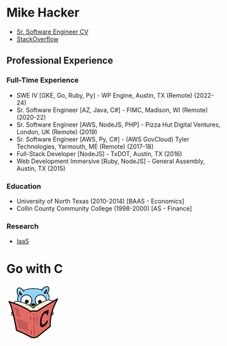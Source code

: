 # Mike Hacker

- [Sr. Software Engineer CV](https://sr-software-engineer-cv.vercel.app/)
- [StackOverflow](https://stackoverflow.com/users/4612518/bananaforscale)

## Professional Experience

### Full-Time Experience
- SWE IV [GKE, Go, Ruby, Py] - WP Engine, Austin, TX (Remote) (2022-24)
- Sr. Software Engineer [AZ, Java, C#] - FIMC, Madison, WI (Remote) (2020-22)
- Sr. Software Engineer [AWS, NodeJS, PHP] - Pizza Hut Digital Ventures, London, UK (Remote) (2019)
- Sr. Software Engineer [AWS, Py, C#] - (AWS GovCloud) Tyler Technologies, Yarmouth, ME (Remote) (2017-18)
- Full-Stack Developer [NodeJS] - TxDOT, Austin, TX (2016)
- Web Development Immersive [Ruby, NodeJS] - General Assembly, Austin, TX (2015)
    
### Education
- University of North Texas (2010-2014) [BAAS - Economics]
- Collin County Community College (1998-2000) [AS - Finance]

### Research
- [IaaS](https://github.com/bfsio/inf-svc)

# Go with C
<img src="go-with-C-book.svg" alt="go-with-C-book" width="125"/>

<!--
**mhackersu/mhackersu** is a ✨ _special_ ✨ repository because its `README.md` (this file) appears on your GitHub profile.

Here are some ideas to get you started:

- 🔭 I’m currently working on ...
- 🌱 I’m currently learning ...
- 👯 I’m looking to collaborate on ...
- 🤔 I’m looking for help with ...
- 💬 Ask me about ...
- 📫 How to reach me: ...
- 😄 Pronouns: ...
- ⚡ Fun fact: ...

-->
